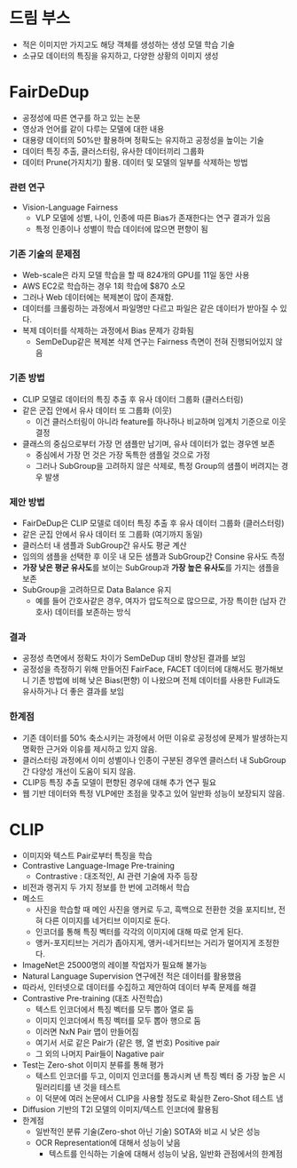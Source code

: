 # 드림 부스

- 적은 이미지만 가지고도 해당 객체를 생성하는 생성 모델 학습 기술
- 소규모 데이터의 특징을 유지하고, 다양한 상황의 이미지 생성

# **FairDeDup**

- 공정성에 따른 연구를 하고 있는 논문
- 영상과 언어를 같이 다루는 모델에 대한 내용
- 대용량 데이터의 50%만 활용하며 정확도는 유지하고 공정성을 높이는 기술
- 데이터 특징 추출, 클러스터링, 유사한 데이터끼리 그룹화
- 데이터 Prune(가지치기) 활용. 데이터 및 모델의 일부를 삭제하는 방법

### 관련 연구

- Vision-Language Fairness
    - VLP 모델에 성별, 나이, 인종에 따른 Bias가 존재한다는 연구 결과가 있음
    - 특정 인종이나 성별이 학습 데이터에 많으면 편향이 됨

### 기존 기술의 문제점

- Web-scale은 라지 모델 학습을 할 때 824개의 GPU를 11일 동안 사용
- AWS EC2로 학습하는 경우 1회 학습에 $870 소모
- 그러나 Web 데이터에는 복제본이 많이 존재함.
- 데이터를 크롤링하는 과정에서 파일명만 다르고 파일은 같은 데이터가 받아질 수 있다.
- 복제 데이터를 삭제하는 과정에서 Bias 문제가 강화됨
    - SemDeDup같은 복제본 삭제 연구는 Fairness 측면이 전혀 진행되어있지 않음

### 기존 방법

- CLIP 모델로 데이터의 특징 추출 후 유사 데이터 그룹화 (클러스터링)
- 같은 군집 안에서 유사 데이터 또 그룹화 (이웃)
    - 이건 클러스터링이 아니라 feature를 하나하나 비교하며 임계치 기준으로 이웃 결정
- 클래스의 중심으로부터 가장 먼 샘플만  남기며, 유사 데이터가 없는 경우엔 보존
    - 중심에서 가장 먼 것은 가장 독특한 샘플일 것으로 가정
    - 그러나 SubGroup을 고려하지 않은 삭제로, 특정 Group의 샘플이 버려지는 경우 발생

### 제안 방법

- FairDeDup은 CLIP 모델로 데이터 특징 추출 후 유사 데이터 그룹화 (클러스터링)
- 같은 군집 안에서 유사 데이터 또 그룹화 (여기까지 동일)
- 클러스터 내 샘플과 SubGroup간 유사도 평균 계산
- 임의의 샘플을 선택한 후 이웃 내 모든 샘플과 SubGroup간 Consine 유사도 측정
- **가장 낮은 평균 유사도**를 보이는 SubGroup과 **가장 높은 유사도**를 가지는 샘플을 보존
- SubGroup을 고려하므로 Data Balance 유지
    - 예를 들어 간호사같은 경우, 여자가 압도적으로 많으므로, 가장 특이한 (남자 간호사) 데이터를 보존하는 방식

### 결과

- 공정성 측면에서 정확도 차이가 SemDeDup 대비 향상된 결과를 보임
- 공정성을 측정하기 위해 만들어진 FairFace, FACET 데이터에 대해서도 평가해보니 기존 방법에 비해 낮은 Bias(편향) 이 나왔으며 전체 데이터를 사용한 Full과도 유사하거나 더 좋은 결과를 보임

### 한계점

- 기존 데이터를 50% 축소시키는 과정에서 어떤 이유로 공정성에 문제가 발생하는지 명확한 근거와 이유를 제시하고 있지 않음.
- 클러스터링 과정에서 이미 성별이나 인종이 구분된 경우엔 클러스터 내 SubGroup 간 다양성 개선이 도움이 되지 않음.
- CLIP등 특징 추출 모델이 편향된 경우에 대해 추가 연구 필요
- 웹 기반 데이터와 특정 VLP에만 초점을 맞추고 있어 일반화 성능이 보장되지 않음.

# CLIP

- 이미지와 텍스트 Pair로부터 특징을 학습
- Contrastive Language-Image Pre-training
    - Contrastive : 대조적인, AI 관련 기술에 자주 등장
- 비전과 랭귀지 두 가지 정보를 한 번에 고려해서 학습
- 메소드
    - 사진을 학습할 때 메인 사진을 앵커로 두고, 흑백으로 전환한 것을 포지티브, 전혀 다른 이미지를 네거티브 이미지로 둔다.
    - 인코더를 통해 특징 벡터를 각각의 이미지에 대해 따로 얻게 된다.
    - 앵커-포지티브는 거리가 좁아지게, 앵커-네거티브는 거리가 멀어지게 조정한다.
- ImageNet은 25000명의 레이블 작업자가 필요해 불가능
- Natural Language Supervision 연구에전 적은 데이터를 활용했음
- 따라서, 인터넷으로 데이터를 수집하고 제안하여 데이터 부족 문제를 해결
- Contrastive Pre-training (대조 사전학습)
    - 텍스트 인코더에서 특징 벡터를 모두 뽑아 열로 둠
    - 이미지 인코더에서 특징 벡터를 모두 뽑아 행으로 둠
    - 이러면 NxN Pair 맵이 만들어짐
    - 여기서 서로 같은 Pair가 (같은 행, 열 번호) Positive pair
    - 그 외의 나머지 Pair들이 Nagative pair
- Test는 Zero-shot 이미지 분류를 통해 평가
    - 텍스트 인코더를 두고, 이미지 인코더를 통과시켜 낸 특징 벡터 중 가장 높은 시밀러리티를 낸 것을 테스트
    - 이 덕분에 여러 논문에서 CLIP을 사용할 정도로 확실한 Zero-Shot 테스트 냄
- Diffusion 기반의 T2I 모델의 이미지/텍스트 인코더에 활용됨
- 한계점
    - 일반적인 분류 기술(Zero-shot 아닌 기술) SOTA와 비교 시 낮은 성능
    - OCR Representation에 대해서 성능이 낮음
        - 텍스트를 인식하는 기술에 대해서 성능이 낮음, 일반화 관점에서의 한계점